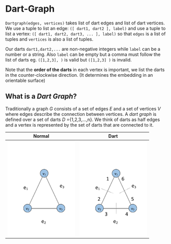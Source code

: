 # Dart-Graph

``Dartgraph(edges, vertices)`` takes list of dart edges and list of dart vertices.
We use a tuple to list an edge: ``([ dart1, dart2 ], label)``
and use a tuple to list a vertex: ``([ dart1, dart2, dart3, ... ], label)``
so that ``edges`` is a list of tuples and ``vertices`` is also a list of tuples.

Our darts ``dart1,dart2,...`` are non-negative integers while ``label`` can be a number or a string. Also ``label`` can be empty but a comma must follow the list of darts
eg. ``([1,2,3], )`` is valid but ``([1,2,3] )`` is invalid.

Note that the **order of the darts** in  each vertex is important, we list the darts in the counter-clockwise direction. (It determines the embedding in an orientable surface)


## What is a *Dart Graph*?

Traditionally a graph *G* consists of a set of edges *E* and a set of vertices *V*
where edges describe the connection between vertices.
A *dart graph* is defined over a set of darts *D* ={1,2,3,...,n}.
We think of darts as half edges and a vertex is represented by the set of darts that
are connected to it.

| Normal | Dart |
|---|---|
|<img src="images/graph3normal.png" alt="Normal Notation" height="300px"/>| <img src="images/graph3dart.png" alt="Dart Notation" height="300"/>|
